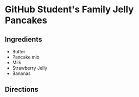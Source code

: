 # GitHub Student's Family Jelly Pancakes

## Ingredients
- Butter
- Pancake mix
- Milk
- Strawberry Jelly
- Bananas

## Directions

